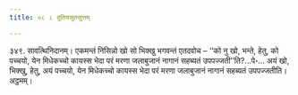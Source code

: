 ```yaml
---
title: ०८ ८ दुतियसुतसुत्तम्

---
```


३४९. सावत्थिनिदानम्। एकमन्तं निसिन्नो खो सो भिक्खु भगवन्तं एतदवोच – ‘‘को नु खो, भन्ते, हेतु, को पच्चयो, येन मिधेकच्चो कायस्स भेदा परं मरणा जलाबुजानं नागानं सहब्यतं उपपज्जती’’ति?…पे॰… अयं खो, भिक्खु, हेतु, अयं पच्चयो, येन मिधेकच्चो कायस्स भेदा परं मरणा जलाबुजानं नागानं सहब्यतं उपपज्जतीति। अट्ठमम्।  

